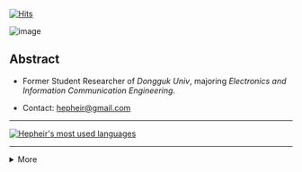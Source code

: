 [![Hits](https://hits.seeyoufarm.com/api/count/incr/badge.svg?url=https%3A%2F%2Fgithub.com%2FHepheir&count_bg=%23DA85FD&title_bg=%233D3D3D&icon=&icon_color=%23E7E7E7&title=%E2%98%86+hits&edge_flat=true)](https://hits.seeyoufarm.com)

![image](https://user-images.githubusercontent.com/19310326/157172239-86aad97c-d2d9-44a0-b0cc-3c6ffe2fa047.png)

## Abstract

* Former Student Researcher of *Dongguk Univ*, majoring *Electronics and Information Communication Engineering*.

* Contact: [hepheir@gmail.com][link/mail]

---

[![Hepheir's most used languages][card/github-stats/top-langs]][link/github-stats]

---

<details>
  <summary> More </summary>
  <p></p>

  [![Hepheir's GitHub Stats][card/github-stats]][link/github-stats]

  [![BOJ - Hepheir's Rank powered by Solved.ac][card/boj-rank]][link/boj-user]

</details>


<!-- References -->

[link/mail]: mailto:hepheir@gmail.com
[link/github-stats]: https://github.com/anuraghazra/github-readme-stats
[card/github-stats]: https://github-readme-stats.vercel.app/api?username=hepheir&include_all_commits=true&show_icons=true&icon_color=424242
[card/github-stats/top-langs]: https://github-readme-stats.vercel.app/api/top-langs/?username=hepheir&layout=compact&langs_count=10&card_width=445
[link/boj-user]: https://acmicpc.net/user/hepheir
[card/boj-rank]: http://mazassumnida.wtf/api/v2/generate_badge?boj=hepheir
